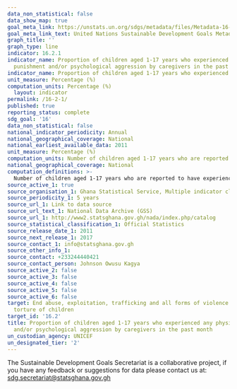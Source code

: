 ```yaml
---
data_non_statistical: false
data_show_map: true
goal_meta_link: https://unstats.un.org/sdgs/metadata/files/Metadata-16-02-01.pdf
goal_meta_link_text: United Nations Sustainable Development Goals Metadata (pdf 1361kB)
graph_title: ''
graph_type: line
indicator: 16.2.1
indicator_name: Proportion of children aged 1-17 years who experienced any physical
  punishment and/or psychological aggression by caregivers in the past month
indicator_name: Proportion of children aged 1-17 years who experienced any physical punishment and/or psychological aggression by caregivers in the past month
unit_measure: Percentage (%)
computation_units: Percentage (%)  
  layout: indicator
permalink: /16-2-1/
published: true
reporting_status: complete
sdg_goal: '16'
data_non_statistical: false
national_indicator_periodicity: Annual
national_geographical_coverage: National
national_earliest_available_data: 2011
unit_measure: Percentage (%)
computation_units: Number of children aged 1-17 years who are reported to have experienced any physical punishment and/or psychological aggression by caregivers in the past month divided by the total number of children aged 1-17 in the population multiplied by 100 
national_geographical_coverage: National
computation_definitions: >-
  Number of children aged 1-17 years who are reported to have experienced any physical punishment and/or psychological aggression by caregivers in the past month divided by the total number of children aged 1-17 in the population multiplied by 100 
source_active_1: true
source_organisation_1: Ghana Statistical Service, Multiple indicator cluster servey
source_periodicity_1: 5 years
source_url_1: Link to data source
source_url_text_1: National Data Archive (GSS)
source_url_1: http://www2.statsghana.gov.gh/nada/index.php/catalog
source_statistical_classification_1: Official Statistics
source_release_date_1: 2011
source_next_release_1: 2017
source_contact_1: info@statsghana.gov.gh
source_other_info_1:
source_contact: +233244440421
source_contact_person: Johnson Owusu Kagya
source_active_2: false
source_active_3: false
source_active_4: false
source_active_5: false
source_active_6: false
target: End abuse, exploitation, trafficking and all forms of violence against and
  torture of children
target_id: '16.2'
title: Proportion of children aged 1-17 years who experienced any physical punishment
  and/or psychological aggression by caregivers in the past month
un_custodian_agency: UNICEF
un_designated_tier: '2'
---
```


The Sustainable Development Goals Secretariat is a collaborative project, if you have any feedback or suggestions for data please contact us at: sdg.secretariat@statsghana.gov.gh
